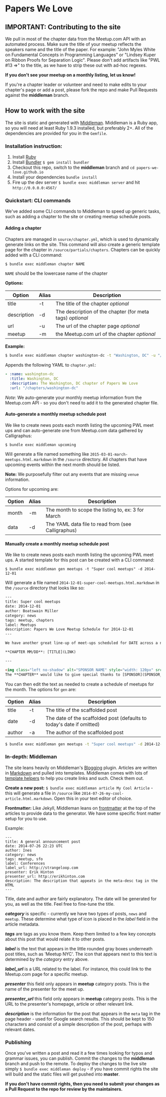 # Papers We Love

## IMPORTANT: Contributing to the site

We pull in most of the chapter data from the Meetup.com API with an automated process. Make sure the title of your meetup reflects the speakers name and the title of the paper. For example: "John Myles White on Fundamental Concepts in Programming Languages" or "Lindsey Kuper on Ribbon Proofs for Separation Logic". Please don't add artifacts like "PWL #13 =>" to the title, as we have to strip these out with ad-hoc regexes.

**If you don't see your meetup on a monthly listing, let us know!**

If you're a chapter leader or volunteer and need to make edits to your chapter's page or add a post, please fork the repo and make Pull Requests against the **middleman** branch.

## How to work with the site

The site is static and generated with [Middleman](http://middlemanapp.com/). Middleman is a Ruby app, so you will need at least Ruby 1.9.3 installed, but preferably 2+. All of the dependencies are provided for you in the `Gemfile`.

### Installation instruction:

1. Install [Ruby](https://www.ruby-lang.org/en/)
2. Install [Bundler](http://bundler.io/) `$ gem install bundler`
3. Checkout this repo, switch to the **middleman** branch and `cd papers-we-love.github.io`
4. Install your dependencies `bundle install`
5. Fire up the dev server `$ bundle exec middleman server` and hit `http://0.0.0.0:4567/`

### Quickstart: CLI commands

We've added some CLI commands to Middleman to speed up generic tasks, such as adding a chapter to the site or creating meetup schedule posts.

#### Adding a chapter

Chapters are managed in `source/chapter.yml`, which is used to dynamically generate links on the site. This command will also create a generic template page for the chapter in `/source/partials/chapters`. Chapters can be quickly added with a CLI command:

```bash
$ bundle exec middleman chapter NAME
```

`NAME` should be the lowercase name of the chapter

**Options:**

Option | Alias | Description
---------|---------|-----------------
title | -t | The title of the chapter _optional_
description | -d | The description of the chapter (for meta tags) _optional_
url | -u | The url of the chapter page _optional_
meetup | -m | the Meetup.com url of the chapter _optional_

**Example:**

```bash
$ bundle exec middleman chapter washington-dc -t "Washington, DC" -u "/chapters/washington-dc" -m "http://meetup.com/Papers-We-Love-DC"
```

Appends the following YAML to `chapter.yml`:

```yaml
- :name: washington-dc
  :title: Washington, DC
  :description: The Washington, DC chapter of Papers We Love
  :url: "/chapters/washington-dc"
```

_Note_: We auto-generate your monthly meetup information from the Meetup.com API - so you don't need to add it to the generated chapter file.

#### Auto-generate a monthly meetup schedule post

We like to create news posts each month listing the upcoming PWL meet ups and can auto-generate one from Meetup.com data gathered by Calligraphus:

```shell
$ bundle exec middleman upcoming
```

Will generate a file named something like `2015-03-01-march-meetups.html.markdown` in the `/source` directory. All chapters that have upcoming events within the next month should be listed.

**Note:** We purposefully filter out any events that are missing `venue` information.

Options for upcoming are:

Option | Alias | Description
---------|---------|-----------------
month | -m | The month to scope the listing to, ex: 3 for March
data | -d | The YAML data file to read from (see Calligraphus)

#### Manually create a monthly meetup schedule post

We like to create news posts each month listing the upcoming PWL meet ups. A started template for this post can be created with a CLI command:

```shell
$ bundle exec middleman gen meetups -t "Super cool meetups" -d 2014-12-01
```

Will generate a file named `2014-12-01-super-cool-meetups.html.markdown` in the `/source` directory that looks like so:

```html
---
title: Super cool meetups
date: 2014-12-01
author: Boatswain Miller
category: news
tags: meetup, chapters
label: Meetups
description: Papers We Love Meetup Schedule for 2014-12-01
---

We have another great line-up of meet-ups scheduled for DATE across a number of our chapters:

**CHAPTER MM/DD**: [TITLE](LINK)

---

<img class="left no-shadow" alt="SPONSOR NAME" style="width: 120px" src="/images/SPONSOR_IMG.png" />
The **CHAPTER** would like to give special thanks to [SPONSOR](SPONSOR_LINK) for sponsoring the ITEMS for the MONTH meetup.
```

You can then edit the text as needed to create a schedule of meetups for the month. The options for `gen` are:

Option | Alias | Description
---------|---------|-----------------
title | -t | The title of the scaffolded post
date | -d |The date of the scaffolded post (defaults to today's date if omitted)
author| -a | The author of the scaffolded post

```bash
$ bundle exec middleman gen meetups -t "Super cool meetups" -d 2014-12-01 -a "Zeeshan"
```

### In-depth: Middleman

The site leans heavily on Middleman's [Blogging](http://middlemanapp.com/basics/blogging/) plugin. Articles are written in [Markdown](http://daringfireball.net/projects/markdown/) and pulled into templates. Middleman comes with lots of [template helpers](http://middlemanapp.com/basics/helpers/) to help you create links and such. Check them out.

**Create a new post:** `$ bundle exec middleman article My Cool Article` - this will generate a file in `/source` like `2014-07-26-my-cool-article.html.markdown`. Open this in your text editor of choice.

**Frontmatter:** Like Jekyll, Middleman leans on [frontmatter](http://middlemanapp.com/basics/frontmatter/) at the top of the articles to provide data to the generator. We have some specific front matter setup for you to use.

Example:

	---
	title: A general announcement post
	date: 2014-07-26 22:23 UTC
	author: Ines
	category: news
	tags: meetup, sfo
	label: Conferences
	label_url: http://strangeloop.com
	presenter: Erik Hinton
	presenter_url: http://erikhinton.com
	description: The description that appeats in the meta-desc tag in the HTML
	---

Title, date and author are fairly explanatory. The date will be generated for you, as well as the title. Feel free to fine-tune the title.

**_category_** is specific - currently we have two types of posts, `news` and `meetup`. These determine what type of icon is placed in the _label_ field in the article metadata.

**_tags_** are tags as you know them. Keep them limited to a few key concepts about this post that would relate it to other posts.

**_label_** is the text that appears in the little rounded gray boxes underneath post titles, such as 'Meetup NYC'. The icon that appears next to this text is determined by the _category_ entry above.

**_label_url_** is a URL related to the label. For instance, this could link to the Meetup.com page for a specific meetup.

**_presenter_** this field only appears in **meetup** category posts. This is the name of the presenter for the meet up.

**_presenter_url_** this field only appears in **meetup** category posts. This is the URL to the presenter's homepage, article or other relevant link.

**_description_** is the information for the post that appears in the `meta` tag in the page header - used for Google search results. This should be kept to 150 characters and consist of a simple description of the post, perhaps with relevant dates.

### Publishing

Once you've written a post and read it a few times looking for typos and grammar issues, you can publish. Commit the changes to the **middleman** branch and push to the remote. To deploy the changes to the live site simply `$ bundle exec middleman deploy` - if you have commit rights the site will build and the static files will get pushed into **master**.

**If you don't have commit rights, then you need to submit your changes as a Pull Request to the repo for review by the maintainers.**

